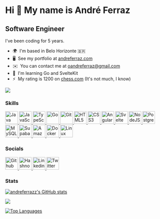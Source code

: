 # Hi 👋 My name is André Ferraz

##  Software Engineer

I've been coding for 5 years.

* 🌍  I'm based in Belo Horizonte 🇧🇷
* 🖥️  See my portfolio at [andreferraz.com](http://andreferraz.com)
* ✉️  You can contact me at [oandreferraz@gmail.com](mailto:oandreferraz@gmail.com)
* 🧠  I'm learning Go and SvelteKit
* ⚡  My rating is 1200 on <a href="https://www.chess.com/member/Andre_Ferraz">chess.com</a> (It's not much, I know)

[![](https://img.shields.io/github/followers/andreferrazz?logo=github&style=for-the-badge&color=0891b2&labelColor=1c1917)](https://www.github.com/andreferrazz)

### Skills

<a href="https://www.oracle.com/java">
    <img width="40px" height="auto" alt="Java" src="https://cdn.jsdelivr.net/gh/devicons/devicon/icons/java/java-original.svg" />
</a>     
<a href="https://developer.mozilla.org/en-US/docs/Web/JavaScript">
    <img width="40px" height="auto" alt="JavaScript" src="https://cdn.jsdelivr.net/gh/devicons/devicon/icons/javascript/javascript-plain.svg" />
</a>
<a href="https://www.typescriptlang.org/">
    <img width="40px" height="auto" alt="TypeScript" src="https://cdn.jsdelivr.net/gh/devicons/devicon/icons/typescript/typescript-plain.svg" />
</a>
<a href="https://go.dev/doc/">
    <img width="40px" height="auto" alt="Go" src="https://raw.githubusercontent.com/danielcranney/readme-generator/main/public/icons/skills/go-colored.svg" />
</a>
<a href="https://git-scm.com/">
    <img width="40px" height="auto" alt="Git" src="https://raw.githubusercontent.com/danielcranney/readme-generator/main/public/icons/skills/git-colored.svg" />
</a>
<a href="https://developer.mozilla.org/en-US/docs/Glossary/HTML5">
    <img width="40px" height="auto" alt="HTML5" src="https://raw.githubusercontent.com/danielcranney/readme-generator/main/public/icons/skills/html5-colored.svg" />
</a>
<a href="https://www.w3.org/TR/CSS/#css">
    <img width="40px" height="auto" alt="CSS3" src="https://raw.githubusercontent.com/danielcranney/readme-generator/main/public/icons/skills/css3-colored.svg" />
</a>
<a href="https://angular.io/">
    <img width="40px" height="auto" alt="Angular" src="https://raw.githubusercontent.com/danielcranney/readme-generator/main/public/icons/skills/angularjs-colored.svg" />
</a>
<a href="https://svelte.dev/">
    <img width="40px" height="auto" alt="Svelte" src="https://raw.githubusercontent.com/danielcranney/readme-generator/main/public/icons/skills/svelte-colored.svg" />
</a>
<a href="https://nodejs.org/en/">
    <img width="40px" height="auto" alt="NodeJS" src="https://raw.githubusercontent.com/danielcranney/readme-generator/main/public/icons/skills/nodejs-colored.svg" />
</a>
<a href="https://www.postgresql.org/">
    <img width="40px" height="auto" alt="PostgreSQL" src="https://raw.githubusercontent.com/danielcranney/readme-generator/main/public/icons/skills/postgresql-colored.svg" />
</a>
<a href="https://www.mysql.com/">
    <img width="40px" height="auto" alt="MySQL" src="https://raw.githubusercontent.com/danielcranney/readme-generator/main/public/icons/skills/mysql-colored.svg" />
</a>
<a href="https://supabase.io/">
    <img width="40px" height="auto" alt="Supabase" src="https://raw.githubusercontent.com/danielcranney/readme-generator/main/public/icons/skills/supabase-colored.svg" />
</a>
<a href="https://aws.amazon.com">
    <img width="40px" height="auto" alt="Amazon Web Services" src="https://raw.githubusercontent.com/danielcranney/readme-generator/main/public/icons/skills/aws-colored.svg" />
</a>
<a href="https://www.docker.com/">
    <img width="40px" height="auto" alt="Docker" src="https://raw.githubusercontent.com/danielcranney/readme-generator/main/public/icons/skills/docker-colored.svg" />
</a>
<a href="https://www.linux.org">
    <img width="40px" height="auto" alt="Linux" src="https://raw.githubusercontent.com/danielcranney/readme-generator/main/public/icons/skills/linux-colored.svg" />
</a>

### Socials

<a href="https://www.github.com/andreferrazz">
    <img width="40px" height="auto" alt="Github" src="https://cdn.jsdelivr.net/gh/devicons/devicon/icons/github/github-original.svg" />
</a>
<a href="https://oandreferraz.hashnode.dev">
    <img width="40px" height="auto" alt="Hashnode" src="https://raw.githubusercontent.com/danielcranney/readme-generator/main/public/icons/socials/hashnode.svg" />
</a>
<a href="https://www.linkedin.com/in/andre-rodrigues-ferraz">
    <img width="40px" height="auto" alt="Linkedin" src="https://cdn.jsdelivr.net/gh/devicons/devicon/icons/linkedin/linkedin-original.svg" />
</a>
<a href="https://www.x.com/oandreferraz">
    <img width="40px" height="auto" alt="Twitter" src="https://cdn.jsdelivr.net/gh/devicons/devicon/icons/twitter/twitter-original.svg" />
</a>

### Stats

<a href="http://www.github.com/andreferrazz"><img src="https://github-readme-stats.vercel.app/api?username=andreferrazz&show_icons=true&hide=&count_private=true&title_color=0891b2&text_color=ffffff&icon_color=0891b2&bg_color=1c1917&hide_border=true&show_icons=true" alt="andreferrazz's GitHub stats" /></a>

<a href="http://www.github.com/andreferrazz"><img src="https://github-readme-streak-stats.herokuapp.com/?user=andreferrazz&stroke=ffffff&background=1c1917&ring=0891b2&fire=0891b2&currStreakNum=ffffff&currStreakLabel=0891b2&sideNums=ffffff&sideLabels=ffffff&dates=ffffff&hide_border=true" /></a>

<a href="https://github.com/andreferrazz" align="left"><img src="https://github-readme-stats.vercel.app/api/top-langs/?username=andreferrazz&langs_count=10&title_color=0891b2&text_color=ffffff&icon_color=0891b2&bg_color=1c1917&hide_border=true&locale=en&custom_title=Top%20%Languages" alt="Top Languages" /></a>
